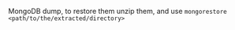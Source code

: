 MongoDB dump, to restore them unzip them, and use ```mongorestore <path/to/the/extracted/directory>```